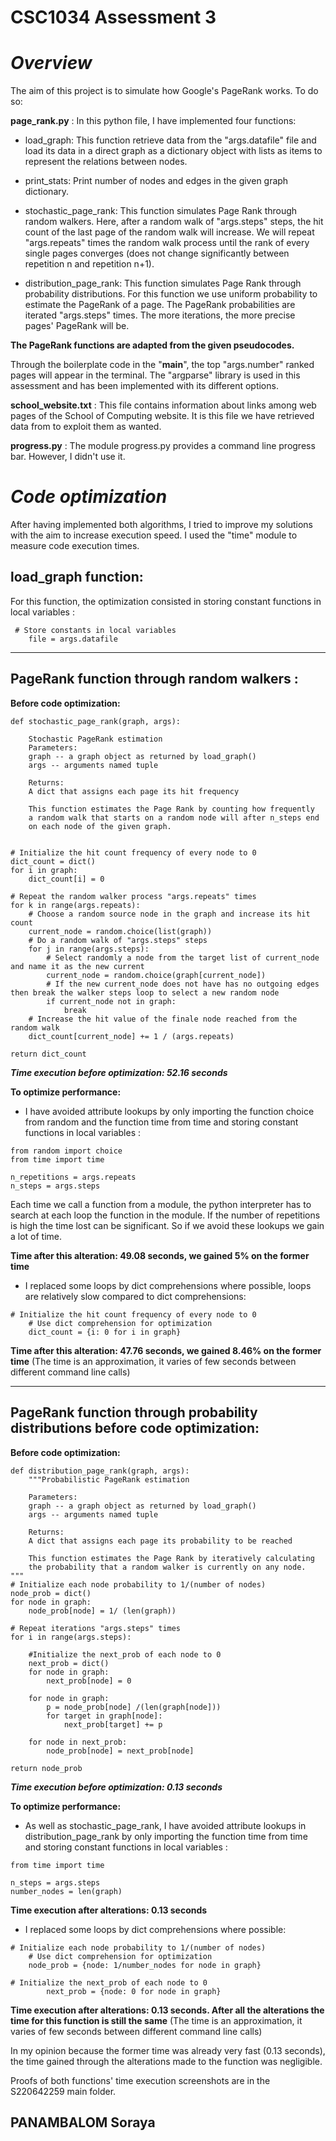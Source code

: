 **CSC1034 Assessment 3**
========================

*Overview*
========

The aim of this project is to simulate how Google's PageRank works.
To do so:

**page_rank.py** : In this python file, I have implemented four functions:

- load_graph: This function retrieve data from the "args.datafile" file and load its data in a direct graph as 
a dictionary object with lists as items to represent the relations between nodes.

- print_stats: Print number of nodes and edges in the given graph dictionary.

- stochastic_page_rank: This function simulates Page Rank through random walkers. Here, after a random walk 
of "args.steps" steps, the hit count of the last page of the random walk will increase. We will repeat 
"args.repeats" times the random walk process until the rank of every single pages converges (does not change 
significantly between repetition n and repetition n+1).

- distribution_page_rank: This function simulates Page Rank through probability distributions. For this function we use
uniform probability to estimate the PageRank of a page. The PageRank probabilities are iterated "args.steps" times. 
The more iterations, the more precise pages' PageRank will be.

**The PageRank functions are adapted from the given pseudocodes.**

Through the boilerplate code in the "__main__", the top "args.number" ranked pages will appear in the terminal.
The "argparse" library is used in this assessment and has been implemented with its different options.

**school_website.txt** : This file contains information about links among web pages of the School of Computing website.
It is this file we have retrieved data from to exploit them as wanted.

**progress.py** : The module progress.py provides a command line progress bar. However, I didn't use it.



*Code optimization*
===================

After having implemented both algorithms, I tried to improve my solutions with the aim to increase execution speed. 
I used the "time" module to measure code execution times.

**load_graph function:**
--------------------------------

For this function, the optimization consisted in storing constant functions in local variables :

~~~~
 # Store constants in local variables
    file = args.datafile
~~~~

------------------------------------------------------------------------------------------------

**PageRank function through random walkers :**
-------------------------------------------------

**Before code optimization:**

    def stochastic_page_rank(graph, args):
        
        Stochastic PageRank estimation
        Parameters:
        graph -- a graph object as returned by load_graph()
        args -- arguments named tuple

        Returns:
        A dict that assigns each page its hit frequency

        This function estimates the Page Rank by counting how frequently
        a random walk that starts on a random node will after n_steps end
        on each node of the given graph.

    
    # Initialize the hit count frequency of every node to 0
    dict_count = dict()
    for i in graph:
        dict_count[i] = 0

    # Repeat the random walker process "args.repeats" times
    for k in range(args.repeats):
        # Choose a random source node in the graph and increase its hit count
        current_node = random.choice(list(graph))
        # Do a random walk of "args.steps" steps
        for j in range(args.steps):
            # Select randomly a node from the target list of current_node and name it as the new current
            current_node = random.choice(graph[current_node])
            # If the new current_node does not have has no outgoing edges then break the walker steps loop to select a new random node
            if current_node not in graph:
                break
        # Increase the hit value of the finale node reached from the random walk
        dict_count[current_node] += 1 / (args.repeats)

    return dict_count

**_Time execution before optimization: 52.16 seconds_**


**To optimize performance:**

- I have avoided attribute lookups by only importing the function choice from random and the function time from time
and storing constant functions in local variables :
~~~~
from random import choice
from time import time

n_repetitions = args.repeats
n_steps = args.steps
~~~~

Each time we call a function from a module, the python interpreter has to search at each loop the function in the module.
If the number of repetitions is high the time lost can be significant. So if we avoid these lookups we gain a lot of time.

**Time after this alteration: 49.08 seconds, we gained 5% on the former time**

- I replaced some loops by dict comprehensions where possible, loops are relatively slow compared to dict comprehensions:
~~~~
# Initialize the hit count frequency of every node to 0
    # Use dict comprehension for optimization
    dict_count = {i: 0 for i in graph}
~~~~

**Time after this alteration: 47.76 seconds, we gained 8.46% on the former time**
(The time is an approximation, it varies of few seconds between different command line calls)


------------------------------------------------------------------------------------------------

**PageRank function through probability distributions before code optimization:**
---------------------------------------------------------------------------------

**Before code optimization:**

    def distribution_page_rank(graph, args):
        """Probabilistic PageRank estimation

        Parameters:
        graph -- a graph object as returned by load_graph()
        args -- arguments named tuple

        Returns:
        A dict that assigns each page its probability to be reached

        This function estimates the Page Rank by iteratively calculating
        the probability that a random walker is currently on any node.
    """
    # Initialize each node probability to 1/(number of nodes)
    node_prob = dict()
    for node in graph:
        node_prob[node] = 1/ (len(graph))

    # Repeat iterations "args.steps" times
    for i in range(args.steps):

        #Initialize the next_prob of each node to 0
        next_prob = dict()
        for node in graph:
            next_prob[node] = 0

        for node in graph:
            p = node_prob[node] /(len(graph[node]))
            for target in graph[node]:
                next_prob[target] += p

        for node in next_prob:
            node_prob[node] = next_prob[node]

    return node_prob

**_Time execution before optimization: 0.13 seconds_**


**To optimize performance:**

- As well as stochastic_page_rank, I have avoided attribute lookups in distribution_page_rank by only importing the 
function time from time and storing constant functions in local variables :
~~~~
from time import time

n_steps = args.steps
number_nodes = len(graph)
~~~~

**Time execution after alterations: 0.13 seconds**
 
- I replaced some loops by dict comprehensions where possible:
~~~~
# Initialize each node probability to 1/(number of nodes)
    # Use dict comprehension for optimization
    node_prob = {node: 1/number_nodes for node in graph}

# Initialize the next_prob of each node to 0
        next_prob = {node: 0 for node in graph}
~~~~

**Time execution after alterations: 0.13 seconds. After all the alterations the time for this function is still the same**
(The time is an approximation, it varies of few seconds between different command line calls)

In my opinion because the former time was already very fast (0.13 seconds), the time gained through the alterations made 
to the function was negligible. 

Proofs of both functions' time execution screenshots are in the S220642259 main folder.


PANAMBALOM Soraya
-----------------
